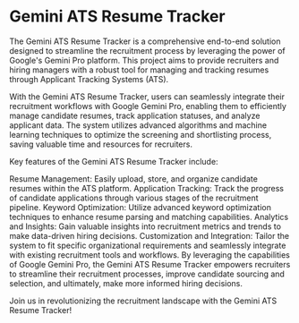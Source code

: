 # Gemini ATS Resume Tracker

The Gemini ATS Resume Tracker is a comprehensive end-to-end solution designed to streamline the recruitment process by leveraging the power of Google's Gemini Pro platform. This project aims to provide recruiters and hiring managers with a robust tool for managing and tracking resumes through Applicant Tracking Systems (ATS).

With the Gemini ATS Resume Tracker, users can seamlessly integrate their recruitment workflows with Google Gemini Pro, enabling them to efficiently manage candidate resumes, track application statuses, and analyze applicant data. The system utilizes advanced algorithms and machine learning techniques to optimize the screening and shortlisting process, saving valuable time and resources for recruiters.

Key features of the Gemini ATS Resume Tracker include:

Resume Management: Easily upload, store, and organize candidate resumes within the ATS platform.
Application Tracking: Track the progress of candidate applications through various stages of the recruitment pipeline.
Keyword Optimization: Utilize advanced keyword optimization techniques to enhance resume parsing and matching capabilities.
Analytics and Insights: Gain valuable insights into recruitment metrics and trends to make data-driven hiring decisions.
Customization and Integration: Tailor the system to fit specific organizational requirements and seamlessly integrate with existing recruitment tools and workflows.
By leveraging the capabilities of Google Gemini Pro, the Gemini ATS Resume Tracker empowers recruiters to streamline their recruitment processes, improve candidate sourcing and selection, and ultimately, make more informed hiring decisions.

Join us in revolutionizing the recruitment landscape with the Gemini ATS Resume Tracker!
